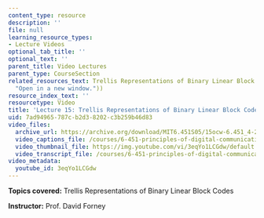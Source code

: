 ```yaml
---
content_type: resource
description: ''
file: null
learning_resource_types:
- Lecture Videos
optional_tab_title: ''
optional_text: ''
parent_title: Video Lectures
parent_type: CourseSection
related_resources_text: Trellis Representations of Binary Linear Block Codes ([PDF](resources/chap10
  "Open in a new window."))
resource_index_text: ''
resourcetype: Video
title: 'Lecture 15: Trellis Representations of Binary Linear Block Codes'
uid: 7ad94965-787c-b2d3-8202-c3b259b46d83
video_files:
  archive_url: https://archive.org/download/MIT6.451S05/15ocw-6.451_4-261-04apr2005-220k.mp4
  video_captions_file: /courses/6-451-principles-of-digital-communication-ii-spring-2005/3ff24be80368535bb2182be5a768d8c4_3eqYo1LCGdw.vtt
  video_thumbnail_file: https://img.youtube.com/vi/3eqYo1LCGdw/default.jpg
  video_transcript_file: /courses/6-451-principles-of-digital-communication-ii-spring-2005/2cafe005e0dde893f4aefa00c2438f28_3eqYo1LCGdw.pdf
video_metadata:
  youtube_id: 3eqYo1LCGdw
---
```


**Topics covered:** Trellis Representations of Binary Linear Block Codes

**Instructor:** Prof. David Forney